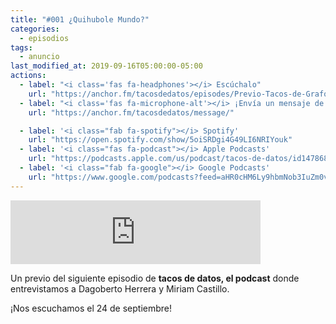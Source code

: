 ```yaml
---
title: "#001 ¿Quihubole Mundo?"
categories:
  - episodios
tags:
  - anuncio
last_modified_at: 2019-09-16T05:00:00-05:00
actions:
  - label: "<i class='fas fa-headphones'></i> Escúchalo"
    url: "https://anchor.fm/tacosdedatos/episodes/Previo-Tacos-de-Grafos-e5c9uh"
  - label: "<i class='fas fa-microphone-alt'></i> ¡Envía un mensaje de voz!"
    url: "https://anchor.fm/tacosdedatos/message/"

  - label: '<i class="fab fa-spotify"></i> Spotify'
    url: "https://open.spotify.com/show/5oiSRDgi4G49LI6NRIYouk"
  - label: '<i class="fas fa-podcast"></i> Apple Podcasts'
    url: "https://podcasts.apple.com/us/podcast/tacos-de-datos/id1478685954"
  - label: '<i class="fab fa-google"></i> Google Podcasts'
    url: "https://www.google.com/podcasts?feed=aHR0cHM6Ly9hbmNob3IuZm0vcy9kYjM5ZDM4L3BvZGNhc3QvcnNz"
---
```


<iframe src="https://anchor.fm/tacosdedatos/embed/episodes/Previo-Tacos-de-Grafos-e5c9uh" height="102px" width="400px" frameborder="0" scrolling="no"></iframe>

Un previo del siguiente episodio de **tacos de datos, el podcast** donde entrevistamos a Dagoberto Herrera y Miriam Castillo. 

¡Nos escuchamos el 24 de septiembre!